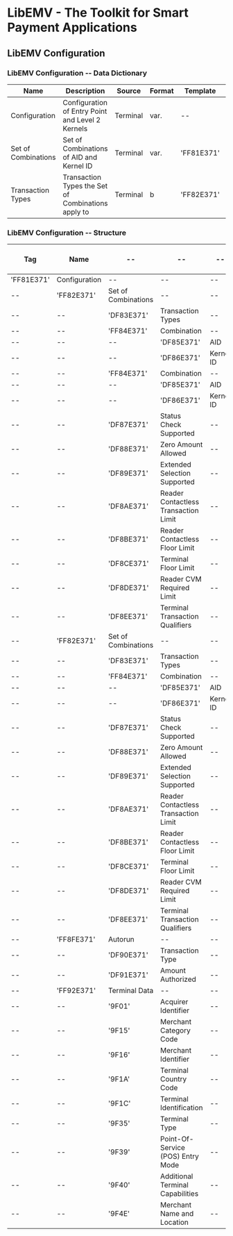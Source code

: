 # LibEMV - The Toolkit for Smart Payment Applications

## LibEMV Configuration

### LibEMV Configuration -- Data Dictionary

Name                 | Description                                           | Source   | Format | Template   | Tag        | Length 
-------------------- | ----------------------------------------------------- | -------- | ------ | ---------- | ---------- | ------
Configuration        | Configuration of Entry Point and Level 2 Kernels      | Terminal | var.   | --         | 'FF81E371' | var.
Set of Combinations  | Set of Combinations of AID and Kernel ID              | Terminal | var.   | 'FF81E371' | 'FF82E371' | var.
Transaction Types    | Transaction Types the Set of Combinations apply to    | Terminal | b      | 'FF82E371' | 'DF84E371' | 1 - 4

### LibEMV Configuration -- Structure

Tag        | Name          | --                  | --                                   | --        | Mandatory or Optional
---------- | ------------- | ------------------- | ------------------------------------ | --------- | ---------------------
'FF81E371' | Configuration | --                  | --                                   | --        | M
--         | 'FF82E371'    | Set of Combinations | --                                   | --        | M
--         | --            | 'DF83E371'          | Transaction Types                    | --        | M
--         | --            | 'FF84E371'          | Combination                          | --        | M
--         | --            | --                  | 'DF85E371'                           | AID       | M
--         | --            | --                  | 'DF86E371'                           | Kernel ID | M
--         | --            | 'FF84E371'          | Combination                          | --        | O
--         | --            | --                  | 'DF85E371'                           | AID       | M
--         | --            | --                  | 'DF86E371'                           | Kernel ID | M
--         | --            | 'DF87E371'          | Status Check Supported               | --        | O
--         | --            | 'DF88E371'          | Zero Amount Allowed                  | --        | O
--         | --            | 'DF89E371'          | Extended Selection Supported         | --        | O
--         | --            | 'DF8AE371'          | Reader Contactless Transaction Limit | --        | O
--         | --            | 'DF8BE371'          | Reader Contactless Floor Limit       | --        | O
--         | --            | 'DF8CE371'          | Terminal Floor Limit                 | --        | O
--         | --            | 'DF8DE371'          | Reader CVM Required Limit            | --        | O
--         | --            | 'DF8EE371'          | Terminal Transaction Qualifiers      | --        | O
--         | 'FF82E371'    | Set of Combinations | --                                   | --        | O
--         | --            | 'DF83E371'          | Transaction Types                    | --        | M
--         | --            | 'FF84E371'          | Combination                          | --        | M
--         | --            | --                  | 'DF85E371'                           | AID       | M
--         | --            | --                  | 'DF86E371'                           | Kernel ID | M
--         | --            | 'DF87E371'          | Status Check Supported               | --        | O
--         | --            | 'DF88E371'          | Zero Amount Allowed                  | --        | O
--         | --            | 'DF89E371'          | Extended Selection Supported         | --        | O
--         | --            | 'DF8AE371'          | Reader Contactless Transaction Limit | --        | O
--         | --            | 'DF8BE371'          | Reader Contactless Floor Limit       | --        | O
--         | --            | 'DF8CE371'          | Terminal Floor Limit                 | --        | O
--         | --            | 'DF8DE371'          | Reader CVM Required Limit            | --        | O
--         | --            | 'DF8EE371'          | Terminal Transaction Qualifiers      | --        | O
--         | 'FF8FE371'    | Autorun             | --                                   | --        | O
--         | --            | 'DF90E371'          | Transaction Type                     | --        | M
--         | --            | 'DF91E371'          | Amount Authorized                    | --        | M
--         | 'FF92E371'    | Terminal Data       | --                                   | --        | M
--         | --            | '9F01'              | Acquirer Identifier                  | --        | M
--         | --            | '9F15'              | Merchant Category Code               | --        | M
--         | --            | '9F16'              | Merchant Identifier                  | --        | M
--         | --            | '9F1A'              | Terminal Country Code                | --        | M
--         | --            | '9F1C'              | Terminal Identification              | --        | M
--         | --            | '9F35'              | Terminal Type                        | --        | M
--         | --            | '9F39'              | Point-Of-Service (POS) Entry Mode    | --        | M
--         | --            | '9F40'              | Additional Terminal Capabilities     | --        | M
--         | --            | '9F4E'              | Merchant Name and Location           | --        | M

